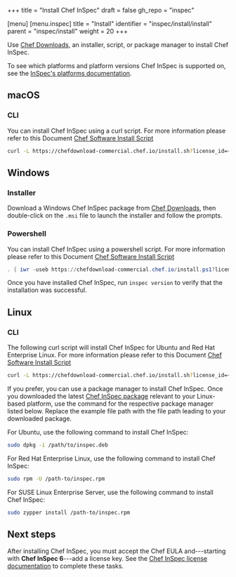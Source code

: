 +++
title = "Install Chef InSpec"
draft = false
gh_repo = "inspec"

[menu]
  [menu.inspec]
    title = "Install"
    identifier = "inspec/install/install"
    parent = "inspec/install"
    weight = 20
+++

Use [Chef Downloads](https://www.chef.io/downloads), an installer, script, or package manager to install Chef InSpec.

To see which platforms and platform versions Chef InSpec is supported on, see the [InSpec's platforms documentation](/inspec/platforms/).

## macOS

### CLI

You can install Chef InSpec using a curl script. For more information please refer to this Document [Chef Software Install Script](/install_omnibus/)

```bash
curl -L https://chefdownload-commercial.chef.io/install.sh?license_id=<YOUR LICENSE ID> | sudo bash -s -- -P inspec
```

## Windows

### Installer

Download a Windows Chef InSpec package from [Chef Downloads](https://www.chef.io/downloads),
then double-click on the `.msi` file to launch the installer and follow the prompts.

### Powershell

You can install Chef InSpec using a powershell script. For more information please refer to this Document [Chef Software Install Script](/install_omnibus/)

```powershell
. { iwr -useb https://chefdownload-commercial.chef.io/install.ps1?license_id=<YOUR LICENSE ID1> } | iex; install -project inspec
```

Once you have installed Chef InSpec, run `inspec version` to verify that the installation
was successful.

## Linux

### CLI

The following curl script will install Chef InSpec for Ubuntu and Red Hat Enterprise Linux. For more information please refer to this Document [Chef Software Install Script](/install_omnibus/)

```bash
curl -L https://chefdownload-commercial.chef.io/install.sh?license_id=<YOUR LICENSE ID | sudo bash -s -- -P inspec
```

If you prefer, you can use a package manager to install Chef InSpec.
Once you downloaded the latest [Chef InSpec package](https://www.chef.io/downloads)
relevant to your Linux-based platform, use the command for the respective package
manager listed below. Replace the example file path with the file path leading to
your downloaded package.

For Ubuntu, use the following command to install Chef InSpec:

```bash
sudo dpkg -i /path/to/inspec.deb
```

For Red Hat Enterprise Linux, use the following command to install Chef InSpec:

```bash
sudo rpm -U /path-to/inspec.rpm
```

For SUSE Linux Enterprise Server, use the following command to install Chef InSpec:

```bash
sudo zypper install /path-to/inspec.rpm
```

## Next steps

After installing Chef InSpec, you must accept the Chef EULA and---starting with **Chef InSpec 6**---add a license key.
See the [Chef InSpec license documentation](/inspec/license/) to complete these tasks.
